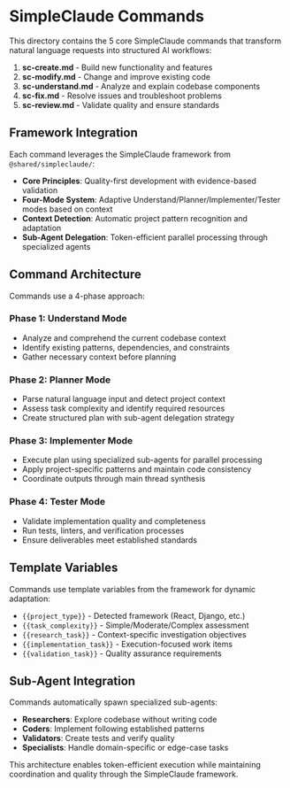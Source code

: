 # SimpleClaude Commands

This directory contains the 5 core SimpleClaude commands that transform natural language requests into structured AI workflows:

1. **sc-create.md** - Build new functionality and features
2. **sc-modify.md** - Change and improve existing code
3. **sc-understand.md** - Analyze and explain codebase components
4. **sc-fix.md** - Resolve issues and troubleshoot problems
5. **sc-review.md** - Validate quality and ensure standards

## Framework Integration

Each command leverages the SimpleClaude framework from `@shared/simpleclaude/`:

- **Core Principles**: Quality-first development with evidence-based validation
- **Four-Mode System**: Adaptive Understand/Planner/Implementer/Tester modes based on context
- **Context Detection**: Automatic project pattern recognition and adaptation
- **Sub-Agent Delegation**: Token-efficient parallel processing through specialized agents

## Command Architecture

Commands use a 4-phase approach:

### Phase 1: Understand Mode

- Analyze and comprehend the current codebase context
- Identify existing patterns, dependencies, and constraints
- Gather necessary context before planning

### Phase 2: Planner Mode

- Parse natural language input and detect project context
- Assess task complexity and identify required resources
- Create structured plan with sub-agent delegation strategy

### Phase 3: Implementer Mode

- Execute plan using specialized sub-agents for parallel processing
- Apply project-specific patterns and maintain code consistency
- Coordinate outputs through main thread synthesis

### Phase 4: Tester Mode

- Validate implementation quality and completeness
- Run tests, linters, and verification processes
- Ensure deliverables meet established standards

## Template Variables

Commands use template variables from the framework for dynamic adaptation:

- `{{project_type}}` - Detected framework (React, Django, etc.)
- `{{task_complexity}}` - Simple/Moderate/Complex assessment
- `{{research_task}}` - Context-specific investigation objectives
- `{{implementation_task}}` - Execution-focused work items
- `{{validation_task}}` - Quality assurance requirements

## Sub-Agent Integration

Commands automatically spawn specialized sub-agents:

- **Researchers**: Explore codebase without writing code
- **Coders**: Implement following established patterns
- **Validators**: Create tests and verify quality
- **Specialists**: Handle domain-specific or edge-case tasks

This architecture enables token-efficient execution while maintaining coordination and quality through the SimpleClaude framework.
